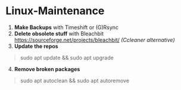 # Linux-Maintenance

1. **Make Backups** with Timeshift or (G)Rsync
2. **Delete obsolete stuff** with Bleachbit https://sourceforge.net/projects/bleachbit/ *(Ccleaner alternative)*
3. **Update the repos**
>sudo apt update && sudo apt upgrade
4. **Remove broken packages** 
>sudo apt autoclean && sudo apt autoremove
